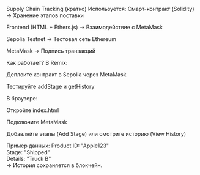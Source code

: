 Supply Chain Tracking (кратко)
Используется:
Смарт-контракт (Solidity) → Хранение этапов поставки

Frontend (HTML + Ethers.js) → Взаимодействие с MetaMask

Sepolia Testnet → Тестовая сеть Ethereum

MetaMask → Подпись транзакций

Как работает?
В Remix:

Деплоите контракт в Sepolia через MetaMask

Тестируйте addStage и getHistory

В браузере:

Откройте index.html

Подключите MetaMask

Добавляйте этапы (Add Stage) или смотрите историю (View History)

Пример данных:
Product ID: "Apple123"  
Stage: "Shipped"  
Details: "Truck B"  
→ История сохраняется в блокчейн.